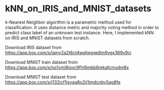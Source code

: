 # kNN_on_IRIS_and_MNIST_datasets
k-Nearest Neighbor algorithm is a parametric method used for classification. It uses distance metric and majority voting method in order to predict class label of an unknown test instance. Here, I implemented kNN on IRIS and MNIST datasets from scratch.

Download IRIS dataset from https://app.box.com/s/iamy2a2t6ct4wqhegqp6m9vgx369v9ci

Download MNIST train dataset from https://app.box.com/s/no1vmi8jovc9fhl9mbb6rekafcmxdm8x

Download MNIST test dataset from https://app.box.com/s/j132icf1jsyag8o2ii1imdcnby5ag8fe
